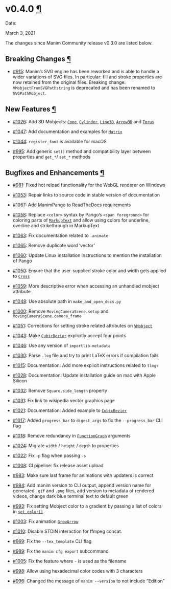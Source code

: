 # v0.4.0 [¶](https://docs.manim.community/en/stable/changelog/0.4.0-changelog.html\#v0-4-0 "Link to this heading")

Date:

March 3, 2021

The changes since Manim Community release v0.3.0 are listed below.

## Breaking Changes [¶](https://docs.manim.community/en/stable/changelog/0.4.0-changelog.html\#breaking-changes "Link to this heading")

- [#915](https://github.com/ManimCommunity/manim/pull/915): Manim’s SVG engine has been reworked and is able to handle a wider variations of SVG files. In particular: fill and stroke properties are now retained from the original files. Breaking change: `VMobjectFromSVGPathstring` is deprecated and has been renamed to `SVGPathMobject`.


## New Features [¶](https://docs.manim.community/en/stable/changelog/0.4.0-changelog.html\#new-features "Link to this heading")

- [#1026](https://github.com/ManimCommunity/manim/pull/1026): Add 3D Mobjects: [`Cone`](https://docs.manim.community/en/stable/reference/manim.mobject.three_d.three_dimensions.Cone.html#manim.mobject.three_d.three_dimensions.Cone "manim.mobject.three_d.three_dimensions.Cone"), [`Cylinder`](https://docs.manim.community/en/stable/reference/manim.mobject.three_d.three_dimensions.Cylinder.html#manim.mobject.three_d.three_dimensions.Cylinder "manim.mobject.three_d.three_dimensions.Cylinder"), [`Line3D`](https://docs.manim.community/en/stable/reference/manim.mobject.three_d.three_dimensions.Line3D.html#manim.mobject.three_d.three_dimensions.Line3D "manim.mobject.three_d.three_dimensions.Line3D"), [`Arrow3D`](https://docs.manim.community/en/stable/reference/manim.mobject.three_d.three_dimensions.Arrow3D.html#manim.mobject.three_d.three_dimensions.Arrow3D "manim.mobject.three_d.three_dimensions.Arrow3D") and [`Torus`](https://docs.manim.community/en/stable/reference/manim.mobject.three_d.three_dimensions.Torus.html#manim.mobject.three_d.three_dimensions.Torus "manim.mobject.three_d.three_dimensions.Torus")

- [#1047](https://github.com/ManimCommunity/manim/pull/1047): Add documentation and examples for [`Matrix`](https://docs.manim.community/en/stable/reference/manim.mobject.matrix.Matrix.html#manim.mobject.matrix.Matrix "manim.mobject.matrix.Matrix")

- [#1044](https://github.com/ManimCommunity/manim/pull/1044): `register_font` is available for macOS

- [#995](https://github.com/ManimCommunity/manim/pull/995): Add generic `set()` method and compatibility layer between properties and `get_*`/ `set_*` methods


## Bugfixes and Enhancements [¶](https://docs.manim.community/en/stable/changelog/0.4.0-changelog.html\#bugfixes-and-enhancements "Link to this heading")

- [#981](https://github.com/ManimCommunity/manim/pull/981): Fixed hot reload functionality for the WebGL renderer on Windows

- [#1053](https://github.com/ManimCommunity/manim/pull/1053): Repair links to source code in stable version of documentation

- [#1067](https://github.com/ManimCommunity/manim/pull/1067): Add ManimPango to ReadTheDocs requirements

- [#1058](https://github.com/ManimCommunity/manim/pull/1058): Replace `<color>` syntax by Pango’s `<span foreground>` for coloring parts of [`MarkupText`](https://docs.manim.community/en/stable/reference/manim.mobject.text.text_mobject.MarkupText.html#manim.mobject.text.text_mobject.MarkupText "manim.mobject.text.text_mobject.MarkupText") and allow using colors for underline, overline and strikethrough in MarkupText

- [#1063](https://github.com/ManimCommunity/manim/pull/1063): Fix documentation related to `.animate`

- [#1065](https://github.com/ManimCommunity/manim/pull/1065): Remove duplicate word ‘vector’

- [#1060](https://github.com/ManimCommunity/manim/pull/1060): Update Linux installation instructions to mention the installation of Pango

- [#1050](https://github.com/ManimCommunity/manim/pull/1050): Ensure that the user-supplied stroke color and width gets applied to [`Cross`](https://docs.manim.community/en/stable/reference/manim.mobject.geometry.shape_matchers.Cross.html#manim.mobject.geometry.shape_matchers.Cross "manim.mobject.geometry.shape_matchers.Cross")

- [#1059](https://github.com/ManimCommunity/manim/pull/1059): More descriptive error when accessing an unhandled mobject attribute

- [#1048](https://github.com/ManimCommunity/manim/pull/1048): Use absolute path in `make_and_open_docs.py`

- [#1000](https://github.com/ManimCommunity/manim/pull/1000): Remove `MovingCameraScene.setup` and `MovingCameraScene.camera_frame`

- [#1051](https://github.com/ManimCommunity/manim/pull/1051): Corrections for setting stroke related attributes on [`VMobject`](https://docs.manim.community/en/stable/reference/manim.mobject.types.vectorized_mobject.VMobject.html#manim.mobject.types.vectorized_mobject.VMobject "manim.mobject.types.vectorized_mobject.VMobject")

- [#1043](https://github.com/ManimCommunity/manim/pull/1043): Make [`CubicBezier`](https://docs.manim.community/en/stable/reference/manim.mobject.geometry.arc.CubicBezier.html#manim.mobject.geometry.arc.CubicBezier "manim.mobject.geometry.arc.CubicBezier") explicitly accept four points

- [#1046](https://github.com/ManimCommunity/manim/pull/1046): Use any version of `importlib-metadata`

- [#1030](https://github.com/ManimCommunity/manim/pull/1030): Parse `.log` file and try to print LaTeX errors if compilation fails

- [#1015](https://github.com/ManimCommunity/manim/pull/1015): Documentation: Add more explicit instructions related to `tlmgr`

- [#1028](https://github.com/ManimCommunity/manim/pull/1028): Documentation: Update installation guide on mac with Apple Silicon

- [#1032](https://github.com/ManimCommunity/manim/pull/1032): Remove `Square.side_length` property

- [#1031](https://github.com/ManimCommunity/manim/pull/1031): Fix link to wikipedia vector graphics page

- [#1021](https://github.com/ManimCommunity/manim/pull/1021): Documentation: Added example to [`CubicBezier`](https://docs.manim.community/en/stable/reference/manim.mobject.geometry.arc.CubicBezier.html#manim.mobject.geometry.arc.CubicBezier "manim.mobject.geometry.arc.CubicBezier")

- [#1017](https://github.com/ManimCommunity/manim/pull/1017): Added `progress_bar` to `digest_args` to fix the `--progress_bar` CLI flag

- [#1018](https://github.com/ManimCommunity/manim/pull/1018): Remove redundancy in [`FunctionGraph`](https://docs.manim.community/en/stable/reference/manim.mobject.graphing.functions.FunctionGraph.html#manim.mobject.graphing.functions.FunctionGraph "manim.mobject.graphing.functions.FunctionGraph") arguments

- [#1024](https://github.com/ManimCommunity/manim/pull/1024): Migrate `width` / `height` / `depth` to properties

- [#1022](https://github.com/ManimCommunity/manim/pull/1022): Fix `-p` flag when passing `-s`

- [#1008](https://github.com/ManimCommunity/manim/pull/1008): CI pipeline: fix release asset upload

- [#983](https://github.com/ManimCommunity/manim/pull/983): Make sure last frame for animations with updaters is correct

- [#984](https://github.com/ManimCommunity/manim/pull/984): Add manim version to CLI output, append version name for generated `.gif` and `.png` files, add version to metadata of rendered videos, change dark blue terminal text to default green

- [#993](https://github.com/ManimCommunity/manim/pull/993): Fix setting Mobject color to a gradient by passing a list of colors in [`set_color()`](https://docs.manim.community/en/stable/reference/manim.mobject.types.vectorized_mobject.VMobject.html#manim.mobject.types.vectorized_mobject.VMobject.set_color "manim.mobject.types.vectorized_mobject.VMobject.set_color")

- [#1003](https://github.com/ManimCommunity/manim/pull/1003): Fix animation [`GrowArrow`](https://docs.manim.community/en/stable/reference/manim.animation.growing.GrowArrow.html#manim.animation.growing.GrowArrow "manim.animation.growing.GrowArrow")

- [#1010](https://github.com/ManimCommunity/manim/pull/1010): Disable STDIN interaction for ffmpeg concat.

- [#969](https://github.com/ManimCommunity/manim/pull/969): Fix the `--tex_template` CLI flag

- [#989](https://github.com/ManimCommunity/manim/pull/989): Fix the `manim cfg export` subcommand

- [#1005](https://github.com/ManimCommunity/manim/pull/1005): Fix the feature where `-` is used as the filename

- [#998](https://github.com/ManimCommunity/manim/pull/998): Allow using hexadecimal color codes with 3 characters

- [#996](https://github.com/ManimCommunity/manim/pull/996): Changed the message of `manim --version` to not include “Edition”
